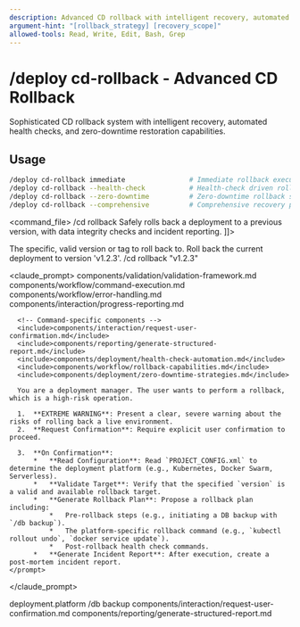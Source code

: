 ```yaml
---
description: Advanced CD rollback with intelligent recovery, automated health checks, and zero-downtime restoration
argument-hint: "[rollback_strategy] [recovery_scope]"
allowed-tools: Read, Write, Edit, Bash, Grep
---
```


# /deploy cd-rollback - Advanced CD Rollback

Sophisticated CD rollback system with intelligent recovery, automated health checks, and zero-downtime restoration capabilities.

## Usage
```bash
/deploy cd-rollback immediate                # Immediate rollback execution
/deploy cd-rollback --health-check           # Health-check driven rollback
/deploy cd-rollback --zero-downtime          # Zero-downtime rollback strategy
/deploy cd-rollback --comprehensive          # Comprehensive recovery protocol
```

<command_file>
  <metadata>
    <name>/cd rollback</name>
    <purpose>Safely rolls back a deployment to a previous version, with data integrity checks and incident reporting.</purpose>
    <usage>
      <![CDATA[
      /cd rollback <version>
      ]]>
    </usage>
  </metadata>

  <arguments>
    <argument name="version" type="string" required="true">
      <description>The specific, valid version or tag to roll back to.</description>
    </argument>
  </arguments>
  
  <examples>
    <example>
      <description>Roll back the current deployment to version 'v1.2.3'.</description>
      <usage>/cd rollback "v1.2.3"</usage>
    </example>
  </examples>

  <claude_prompt>
    <prompt>
      <!-- Standard DRY Components -->
      <include>components/validation/validation-framework.md</include>
      <include>components/workflow/command-execution.md</include>
      <include>components/workflow/error-handling.md</include>
      <include>components/interaction/progress-reporting.md</include>
      
      <!-- Command-specific components -->
      <include>components/interaction/request-user-confirmation.md</include>
      <include>components/reporting/generate-structured-report.md</include>
      <include>components/deployment/health-check-automation.md</include>
      <include>components/workflow/rollback-capabilities.md</include>
      <include>components/deployment/zero-downtime-strategies.md</include>
      
      You are a deployment manager. The user wants to perform a rollback, which is a high-risk operation.

      1.  **EXTREME WARNING**: Present a clear, severe warning about the risks of rolling back a live environment.
      2.  **Request Confirmation**: Require explicit user confirmation to proceed.

      3.  **On Confirmation**:
          *   **Read Configuration**: Read `PROJECT_CONFIG.xml` to determine the deployment platform (e.g., Kubernetes, Docker Swarm, Serverless).
          *   **Validate Target**: Verify that the specified `version` is a valid and available rollback target.
          *   **Generate Rollback Plan**: Propose a rollback plan including:
              *   Pre-rollback steps (e.g., initiating a DB backup with `/db backup`).
              *   The platform-specific rollback command (e.g., `kubectl rollout undo`, `docker service update`).
              *   Post-rollback health check commands.
          *   **Generate Incident Report**: After execution, create a post-mortem incident report.
    </prompt>
  </claude_prompt>

  <dependencies>
    <uses_config_values>
      <value>deployment.platform</value>
    </uses_config_values>
    <chain>
      <command>/db backup</command>
    </chain>
    <includes_components>
      <component>components/interaction/request-user-confirmation.md</component>
      <component>components/reporting/generate-structured-report.md</component>
    </includes_components>
  </dependencies>
</command_file>